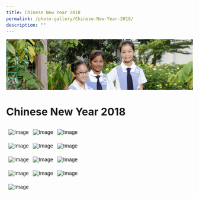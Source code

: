 ```yaml
---
title: Chinese New Year 2018
permalink: /photo-gallery/Chinese-New-Year-2018/
description: ""
---
```

![](/images/banner-calendar.jpg)

Chinese New Year 2018
=====================

<style type="text/css">
.tg  {border-collapse:collapse;border-spacing:0;}
.tg td{border-color:black;border-style:solid;border-width:1px;font-family:Arial, sans-serif;font-size:14px;
  overflow:hidden;padding:10px 5px;word-break:normal;}
.tg th{border-color:black;border-style:solid;border-width:1px;font-family:Arial, sans-serif;font-size:14px;
  font-weight:normal;overflow:hidden;padding:10px 5px;word-break:normal;}
.tg .tg-8jgo{border-color:#ffffff;text-align:center;vertical-align:top}
</style>
<table class="tg">
<thead>
  <tr>
    <th class="tg-8jgo"><img src="https://stanthonyscanossianpri.moe.edu.sg/wp-content/uploads/2018/04/cny2018web-1.jpg" alt="Image" width="199" height="133"></th>
    <th class="tg-8jgo"><img src="https://stanthonyscanossianpri.moe.edu.sg/wp-content/uploads/2018/04/cny2018web-2.jpg" alt="Image" width="199" height="133"></th>
    <th class="tg-8jgo"><img src="https://stanthonyscanossianpri.moe.edu.sg/wp-content/uploads/2018/04/cny2018web-3.jpg" alt="Image" width="199" height="133"></th>
  </tr>
</thead>
<tbody>
  <tr>
    <td class="tg-8jgo"><img src="https://stanthonyscanossianpri.moe.edu.sg/wp-content/uploads/2018/04/cny2018web-4.jpg" alt="Image" width="199" height="133"></td>
    <td class="tg-8jgo"><img src="https://stanthonyscanossianpri.moe.edu.sg/wp-content/uploads/2018/04/cny2018web-5.jpg" alt="Image" width="80" height="119"></td>
    <td class="tg-8jgo"><img src="https://stanthonyscanossianpri.moe.edu.sg/wp-content/uploads/2018/04/cny2018web-6.jpg" alt="Image" width="199" height="133"></td>
  </tr>
  <tr>
    <td class="tg-8jgo"><img src="https://stanthonyscanossianpri.moe.edu.sg/wp-content/uploads/2018/04/cny2018web-7.jpg" alt="Image" width="199" height="133"></td>
    <td class="tg-8jgo"><img src="https://stanthonyscanossianpri.moe.edu.sg/wp-content/uploads/2018/04/cny2018web-8.jpg" alt="Image" width="199" height="133"></td>
    <td class="tg-8jgo"><img src="https://stanthonyscanossianpri.moe.edu.sg/wp-content/uploads/2018/04/cny2018web-9.jpg" alt="Image" width="80" height="119"></td>
  </tr>
  <tr>
    <td class="tg-8jgo"><img src="https://stanthonyscanossianpri.moe.edu.sg/wp-content/uploads/2018/04/cny2018web-10.jpg" alt="Image" width="199" height="133"></td>
    <td class="tg-8jgo"><img src="https://stanthonyscanossianpri.moe.edu.sg/wp-content/uploads/2018/04/cny2018web-11.jpg" alt="Image" width="80" height="119"></td>
    <td class="tg-8jgo"><img src="https://stanthonyscanossianpri.moe.edu.sg/wp-content/uploads/2018/04/cny2018web-12.jpg" alt="Image" width="199" height="133"></td>
  </tr>
  <tr>
    <td class="tg-8jgo"><img src="https://stanthonyscanossianpri.moe.edu.sg/wp-content/uploads/2018/04/cny2018web-13.jpg" alt="Image" width="80" height="119"></td>
    <td class="tg-8jgo"></td>
    <td class="tg-8jgo"></td>
  </tr>
</tbody>
</table>